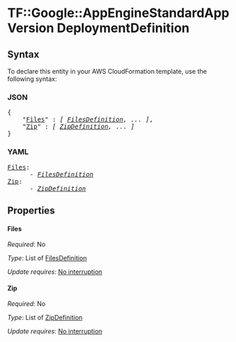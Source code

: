 # TF::Google::AppEngineStandardAppVersion DeploymentDefinition

## Syntax

To declare this entity in your AWS CloudFormation template, use the following syntax:

### JSON

<pre>
{
    "<a href="#files" title="Files">Files</a>" : <i>[ <a href="filesdefinition.md">FilesDefinition</a>, ... ]</i>,
    "<a href="#zip" title="Zip">Zip</a>" : <i>[ <a href="zipdefinition.md">ZipDefinition</a>, ... ]</i>
}
</pre>

### YAML

<pre>
<a href="#files" title="Files">Files</a>: <i>
      - <a href="filesdefinition.md">FilesDefinition</a></i>
<a href="#zip" title="Zip">Zip</a>: <i>
      - <a href="zipdefinition.md">ZipDefinition</a></i>
</pre>

## Properties

#### Files

_Required_: No

_Type_: List of <a href="filesdefinition.md">FilesDefinition</a>

_Update requires_: [No interruption](https://docs.aws.amazon.com/AWSCloudFormation/latest/UserGuide/using-cfn-updating-stacks-update-behaviors.html#update-no-interrupt)

#### Zip

_Required_: No

_Type_: List of <a href="zipdefinition.md">ZipDefinition</a>

_Update requires_: [No interruption](https://docs.aws.amazon.com/AWSCloudFormation/latest/UserGuide/using-cfn-updating-stacks-update-behaviors.html#update-no-interrupt)

